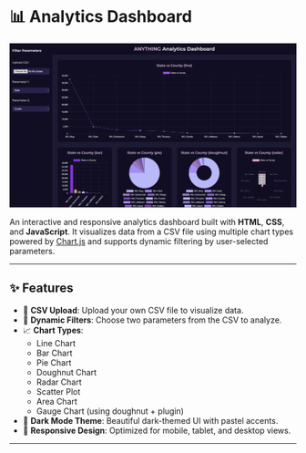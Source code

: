 # 📊 Analytics Dashboard

![Dashboard Screenshot](screen.png) <!-- Replace with your own image link or local image path -->

An interactive and responsive analytics dashboard built with **HTML**, **CSS**, and **JavaScript**. It visualizes data from a CSV file using multiple chart types powered by [Chart.js](https://www.chartjs.org/) and supports dynamic filtering by user-selected parameters.

---

## ✨ Features

- 📁 **CSV Upload**: Upload your own CSV file to visualize data.
- 🎯 **Dynamic Filters**: Choose two parameters from the CSV to analyze.
- 📈 **Chart Types**:
  - Line Chart
  - Bar Chart
  - Pie Chart
  - Doughnut Chart
  - Radar Chart
  - Scatter Plot
  - Area Chart
  - Gauge Chart (using doughnut + plugin)
- 🌙 **Dark Mode Theme**: Beautiful dark-themed UI with pastel accents.
- 📱 **Responsive Design**: Optimized for mobile, tablet, and desktop views.

---
